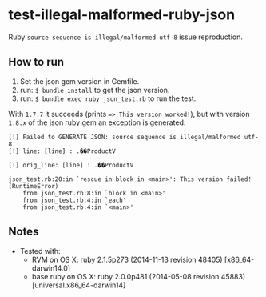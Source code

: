 # test-illegal-malformed-ruby-json

Ruby `source sequence is illegal/malformed utf-8` issue reproduction.

## How to run

1. Set the json gem version in Gemfile.
2. run: `$ bundle install` to get the json version.
3. run: `$ bundle exec ruby json_test.rb` to run the test.

With `1.7.7` it succeeds (prints `=> This version worked!`),
but with version `1.8.x` of the json ruby gem an exception is
generated:

	[!] Failed to GENERATE JSON: source sequence is illegal/malformed utf-8
	[!] line: [line] : .��ProductV

	[!] orig_line: [line] : .��ProductV

	json_test.rb:20:in `rescue in block in <main>': This version failed! (RuntimeError)
		from json_test.rb:8:in `block in <main>'
		from json_test.rb:4:in `each'
		from json_test.rb:4:in `<main>'

## Notes

* Tested with:
  * RVM on OS X: ruby 2.1.5p273 (2014-11-13 revision 48405) [x86_64-darwin14.0]
  * base ruby on OS X: ruby 2.0.0p481 (2014-05-08 revision 45883) [universal.x86_64-darwin14]